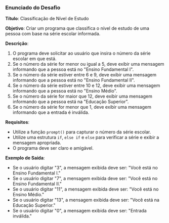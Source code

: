 ### Enunciado do Desafio

**Título**: Classificação de Nível de Estudo

**Objetivo**: Criar um programa que classifica o nível de estudo de uma pessoa com base na série escolar informada.

**Descrição**:

1. O programa deve solicitar ao usuário que insira o número da série escolar em que está.
2. Se o número da série for menor ou igual a 5, deve exibir uma mensagem informando que a pessoa está no "Ensino Fundamental I".
3. Se o número da série estiver entre 6 e 9, deve exibir uma mensagem informando que a pessoa está no "Ensino Fundamental II".
4. Se o número da série estiver entre 10 e 12, deve exibir uma mensagem informando que a pessoa está no "Ensino Médio".
5. Se o número da série for maior que 12, deve exibir uma mensagem informando que a pessoa está na "Educação Superior".
6. Se o número da série for menor que 1, deve exibir uma mensagem informando que a entrada é inválida.

**Requisitos**:

- Utilize a função `prompt()` para capturar o número da série escolar.
- Utilize uma estrutura `if`, `else if` e `else` para verificar a série e exibir a mensagem apropriada.
- O programa deve ser claro e amigável.

**Exemplo de Saída**:

- Se o usuário digitar "3", a mensagem exibida deve ser: "Você está no Ensino Fundamental I."
- Se o usuário digitar "7", a mensagem exibida deve ser: "Você está no Ensino Fundamental II."
- Se o usuário digitar "11", a mensagem exibida deve ser: "Você está no Ensino Médio."
- Se o usuário digitar "13", a mensagem exibida deve ser: "Você está na Educação Superior."
- Se o usuário digitar "0", a mensagem exibida deve ser: "Entrada inválida."
